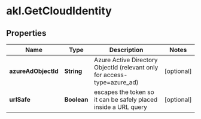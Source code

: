 # akl.GetCloudIdentity

## Properties

Name | Type | Description | Notes
------------ | ------------- | ------------- | -------------
**azureAdObjectId** | **String** | Azure Active Directory ObjectId (relevant only for access-type&#x3D;azure_ad) | [optional] 
**urlSafe** | **Boolean** | escapes the token so it can be safely placed inside a URL query | [optional] 


